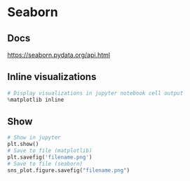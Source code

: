 # Seaborn

## Docs

https://seaborn.pydata.org/api.html

## Inline visualizations

```py
# Display visualizations in jupyter notebook cell output
%matplotlib inline
```

## Show

```py
# Show in jupyter
plt.show()
# Save to file (matplotlib)
plt.savefig('filename.png')
# Save to file (seaborn)
sns_plot.figure.savefig("filename.png")
```
